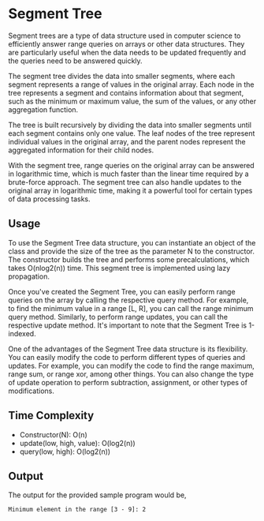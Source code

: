 # Segment Tree

Segment trees are a type of data structure used in computer science to efficiently answer range queries on arrays or other data structures. They are particularly useful when the data needs to be updated frequently and the queries need to be answered quickly.

The segment tree divides the data into smaller segments, where each segment represents a range of values in the original array. Each node in the tree represents a segment and contains information about that segment, such as the minimum or maximum value, the sum of the values, or any other aggregation function.

The tree is built recursively by dividing the data into smaller segments until each segment contains only one value. The leaf nodes of the tree represent individual values in the original array, and the parent nodes represent the aggregated information for their child nodes.

With the segment tree, range queries on the original array can be answered in logarithmic time, which is much faster than the linear time required by a brute-force approach. The segment tree can also handle updates to the original array in logarithmic time, making it a powerful tool for certain types of data processing tasks.

## Usage

To use the Segment Tree data structure, you can instantiate an object of the class and provide the size of the tree as the parameter N to the constructor. The constructor builds the tree and performs some precalculations, which takes O(nlog2(n)) time. This segment tree is implemented using lazy propagation.

Once you've created the Segment Tree, you can easily perform range queries on the array by calling the respective query method. For example, to find the minimum value in a range [L, R], you can call the range minimum query method. Similarly, to perform range updates, you can call the respective update method. It's important to note that the Segment Tree is 1-indexed.

One of the advantages of the Segment Tree data structure is its flexibility. You can easily modify the code to perform different types of queries and updates. For example, you can modify the code to find the range maximum, range sum, or range xor, among other things. You can also change the type of update operation to perform subtraction, assignment, or other types of modifications.

## Time Complexity

- Constructor(N): O(n)
- update(low, high, value): O(log2(n))
- query(low, high): O(log2(n))

## Output

The output for the provided sample program would be,

    Minimum element in the range [3 - 9]: 2